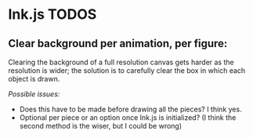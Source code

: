 Ink.js TODOS
==============


Clear background per animation, per figure:
-------------------------------------------

Clearing the background of a full resolution canvas
gets harder as the resolution is wider; the solution
is to carefully clear the box in which each object is drawn.

_Possible issues:_
-   Does this have to be made before drawing all the pieces? I think yes.
-   Optional per piece or an option once Ink.js is initialized? (I think the second method is the wiser, but I could be wrong)

